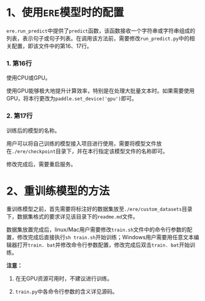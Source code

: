 # 1、使用`ERE`模型时的配置

`ere.run_predict`中提供了`predict`函数，该函数接收一个字符串或字符串组成的列表，表示句子或句子列表。在调用该方法前，需要修改`run_predict.py`中的相关配置，即该文件中的第16、17行。

### 1. 第16行

使用CPU或GPU。

使用GPU能够极大地提升计算效率，特别是在处理大批量文本时。如果需要使用GPU，将本行更改为`paddle.set_device('gpu')`即可。

### 2. 第17行

训练后的模型的名称。

用户可以将自己训练的模型接入项目进行使用，需要将模型文件放在`./ere/checkpoint`目录下，并在本行指定该模型文件的名称即可。

修改完成后，需要重启服务。

# 2、重训练模型的方法

重训练模型之前，首先需要将标注好的数据集放至`./ere/custom_datasets`目录下，数据集格式的要求详见该目录下的`readme.md`文件。

数据集放置完成后，linux/Mac用户需要修改`train.sh`文件中的命令行参数的配置，修改完成后直接执行`sh train.sh`开始训练；Windows用户需要用任意文本编辑器打开`train.
bat`并修改命令行参数配置，修改完成后双击`train.
bat`开始训练。

**注意：**

1. 在无GPU资源可用时，不建议进行训练。
 
2. `train.py`中各命令行参数的含义详见源码。